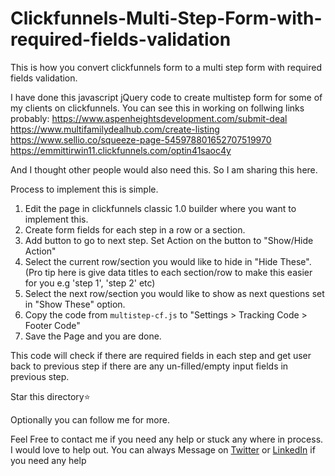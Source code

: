 # Clickfunnels-Multi-Step-Form-with-required-fields-validation
This is how you convert clickfunnels form to a multi step form with required fields validation.


I have done this javascript jQuery code to create multistep form for some of my clients on clickfunnels.
You can see this in working on follwing links probably:
https://www.aspenheightsdevelopment.com/submit-deal
https://www.multifamilydealhub.com/create-listing
https://www.sellio.co/squeeze-page-545978801652707519970
https://emmittirwin11.clickfunnels.com/optin41saoc4y

And I thought other people would also need this. So I am sharing this here.

Process to implement this is simple.

1. Edit the page in clickfunnels classic 1.0 builder where you want to implement this.
2. Create form fields for each step in a row or a section.
3. Add button to go to next step. Set Action on the button to "Show/Hide Action"
4. Select the current row/section you would like to hide in "Hide These". (Pro tip here is give data titles to each section/row to make this easier for you e.g 'step 1', 'step 2' etc)
5. Select the next row/section you would like to show as next questions set in "Show These" option.
6. Copy the code from `multistep-cf.js` to "Settings > Tracking Code > Footer Code"
7. Save the Page and you are done.


This code will check if there are required fields in each step and get user back to previous step if there are any un-filled/empty input fields in previous step.

Star this directory:star:

Optionally you can follow me for more.

Feel Free to contact me if you need any help or stuck any where in process. I would love to help out.
You can always Message on [Twitter](https://twitter.com/MrUmairGujjar) or [LinkedIn](https://www.linkedin.com/in/umairgujjar/) if you need any help

